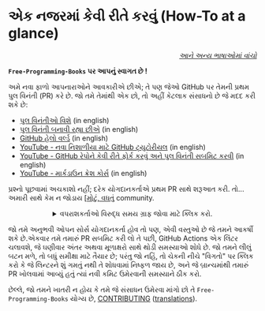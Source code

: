 # એક નજરમાં કેવી રીતે કરવું (How-To at a glance)

<div align="right" markdown="1">

*[આને અન્ય ભાષાઓમાં વાંચો](README.md#translations)*

</div>

**`Free-Programming-Books` પર આપનું સ્વાગત છે !**

અમે નવા ફાળો આપનારાઓને આવકારીએ છીએ; તે પણ જેઓ GitHub પર તેમની પ્રથમ પુલ વિનંતી (PR) કરે છે. જો તમે તેમાંથી એક છો, તો અહીં કેટલાક સંસાધનો છે જે મદદ કરી શકે છે:

* [પુલ વિનંતીઓ વિશે](https://docs.github.com/en/pull-requests/collaborating-with-pull-requests/proposing-changes-to-your-work-with-pull-requests/about-pull-requests) (in english)
* [પુલ વિનંતી બનાવી રહ્યા છીએ](https://docs.github.com/en/pull-requests/collaborating-with-pull-requests/proposing-changes-to-your-work-with-pull-requests/creating-a-pull-request) (in english)
* [GitHub હેલો વર્લ્ડ](https://docs.github.com/en/get-started/quickstart/hello-world) (in english)
* [YouTube - નવા નિશાળીયા માટે GitHub ટ્યુટોરીયલ](https://www.youtube.com/watch?v=0fKg7e37bQE) (in english)
* [YouTube - GitHub રેપોને કેવી રીતે ફોર્ક કરવું અને પુલ વિનંતી સબમિટ કરવી](https://www.youtube.com/watch?v=G1I3HF4YWEw) (in english)
* [YouTube - માર્કડાઉન ક્રેશ કોર્સ](https://www.youtube.com/watch?v=HUBNt18RFbo) (in english)


પ્રશ્નો પૂછવામાં અચકાશો નહીં; દરેક યોગદાનકર્તાએ પ્રથમ PR સાથે શરૂઆત કરી. તો... અમારી સાથે કેમ ન જોડાય [[મોટું, વધતું](https://www.apiseven.com/en/contributor-graph?chart=contributorOverTime&repo=ebookfoundation/free-programming-books) community.

<details align="center" markdown="1">
<summary>વપરાશકર્તાઓ વિરુદ્ધ સમય ગ્રાફ જોવા માટે ક્લિક કરો.</summary>

[![EbookFoundation/free-programming-books's Contributor over time Graph](https://contributor-overtime-api.apiseven.com/contributors-svg?chart=contributorOverTime&repo=ebookfoundation/free-programming-books)](https://www.apiseven.com/en/contributor-graph?chart=contributorOverTime&repo=ebookfoundation/free-programming-books)

[![EbookFoundation/free-programming-books's Monthly Active Contributors graph](https://contributor-overtime-api.apiseven.com/contributors-svg?chart=contributorMonthlyActivity&repo=ebookfoundation/free-programming-books)](https://www.apiseven.com/en/contributor-graph?chart=contributorMonthlyActivity&repo=ebookfoundation/free-programming-books)

</details>

જો તમે અનુભવી ઓપન સોર્સ યોગદાનકર્તા હોવ તો પણ, એવી વસ્તુઓ છે જે તમને આકર્ષી શકે છે.એકવાર તમે તમારું PR સબમિટ કરી લો તે પછી, GitHub Actions એક લિંટર ચલાવશે, જે ઘણીવાર અંતર અથવા મૂળાક્ષરો સાથે થોડી સમસ્યાઓ શોધે છે.
જો તમને લીલું બટન મળે, તો બધું સમીક્ષા માટે તૈયાર છે; પરંતુ જો નહિં, તો ચેકની નીચે "વિગતો" પર ક્લિક કરો કે જે લિન્ટરને શું ગમતું નથી તે શોધવામાં નિષ્ફળ જાય છે, અને જે બ્રાન્ચમાંથી તમારું PR ખોલવામાં આવ્યું હતું ત્યાં નવી કમિટ ઉમેરવાની સમસ્યાને ઠીક કરો.

છેલ્લે, જો તમને ખાતરી ન હોય કે તમે જે સંસાધન ઉમેરવા માંગો છો તે `Free-Programming-Books` યોગ્ય છે, [CONTRIBUTING](CONTRIBUTING.md) ([translations](README.md#translations)).
